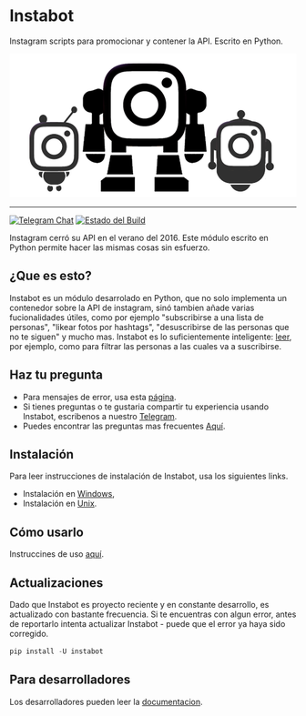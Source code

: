 # Instabot

Instagram scripts para promocionar y contener la API. Escrito en Python.

![Instabot es mejor que cualquier otro bot open-source!](../img/instabot_3_bots.png "Instabot es mejor que cualquier otro bot open-source!")

___
[![Telegram Chat](https://img.shields.io/badge/chat%20on-Telegram-blue.svg)](https://t.me/joinchat/AAAAAEHxHAtKhKo4X4r7xg)
[![Estado del Build](https://travis-ci.org/instagrambot/instabot.svg?branch=master)](https://travis-ci.org/instagrambot/instabot)

Instagram cerró su API en el verano del 2016. Este módulo escrito en Python permite hacer las mismas cosas sin esfuerzo.

## ¿Que es esto?

Instabot es un módulo desarrolado en Python, que no solo implementa un contenedor sobre la API de instagram, sinó tambien añade varias fucionalidades útiles, como por ejemplo "subscribirse a una lista de personas", "likear fotos por hashtags", "desuscribirse de las personas que no te siguen" y mucho mas. Instabot es lo suficientemente inteligente: [leer](Filtration.md), por ejemplo, como para filtrar las personas a las cuales va a suscribirse.

## Haz tu pregunta

* Para mensajes de error, usa esta [página](https://github.com/instagrambot/instabot/issues).
* Si tienes preguntas o te gustaria compartir tu experiencia usando Instabot, escribenos a nuestro [Telegram](https://t.me/instabotproject).
* Puedes encontrar las preguntas mas frecuentes [Aquí](FAQ.md).

## Instalación

Para leer instrucciones de instalación de Instabot, usa los siguientes links.
* Instalación en [Windows](Installation_on_Windows.md),
* Instalación en [Unix](Installation_on_Unix.md).

## Cómo usarlo

Instruccines de uso [aquí](How_to_use.md).

## Actualizaciones

Dado que Instabot es proyecto reciente y en constante desarrollo, es actualizado con bastante frecuencia. Si te encuentras con algun error, antes de reportarlo intenta actualizar Instabot - puede que el error ya haya sido corregido.

``` python
pip install -U instabot
```

## Para desarrolladores

Los desarrolladores pueden leer la [documentacion](../en/For_developers.md).
